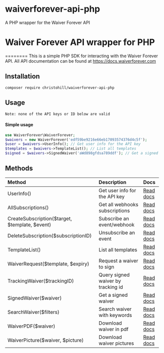 # waiverforever-api-php
A PHP wrapper for the Waiver Forever API

# Waiver Forever API wrapper for PHP
========
This is a simple PHP SDK for interacting with the Waiver Forever API. All API documentation can be found at https://docs.waiverforever.com

Installation
------

`composer require christohill/waiverforever-api-php`

Usage
------
`Note: none of the API keys or ID below are valid`

#### Simple usage
```php
use WaiverForever\WaiverForever;
$waivers = new WaiverForever('edf59be9216e66eb17093574376d4c5f');
$user = $waivers->UserInfo(); // Get user info for the API key
$templates = $waivers->TemplateList(); // List all templates
$signed = $waivers->SignedWaiver('aWd898gfdsa789ddf'); // Get a signed waiver
```

Methods
------

| Method                                        	| Description							| Docs                                      |
| :---                                          	| :---                              	| :---                                      |
| UserInfo()                    					| Get user info for the API key    		| [Read docs](https://docs.waiverforever.com/#get-user-info) |
| AllSubscriptions()      							| Get all webhooks subscriptions   	 	| [Read docs](https://docs.waiverforever.com/#get-all-subscriptions) |
| CreateSubscription($target, $template, $event)	| Subscribe an event/webhook        	| [Read docs](https://docs.waiverforever.com/#subscribe-an-event) |
| DeleteSubscription($subscriptionID)   			| Unsubscribe an event    				| [Read docs](https://docs.waiverforever.com/#unsubscribe-an-event) |
| TemplateList()                           			| List all templates                	| [Read docs](https://docs.waiverforever.com/#get-template-list) |
| WaiverRequest($template, $expiry)          		| Request a waiver to sign          	| [Read docs](https://docs.waiverforever.com/#requeset-waiver) |
| TrackingWaiver($trackingID)                       | Query signed waiver by tracking id	| [Read docs](https://docs.waiverforever.com/#get-tracking-waiver) |
| SignedWaiver($waiver)                				| Get a signed waiver           		| [Read docs](https://docs.waiverforever.com/#get-signed-waiver) |
| SearchWaiver($filters)                            | Search waiver with keywords           | [Read docs](https://docs.waiverforever.com/#waiver-search) |
| WaiverPDF($waiver)                         		| Download waiver in pdf                | [Read docs](https://docs.waiverforever.com/#download-waiver-pdf) |
| WaiverPicture($waiver, $picture)                  | Download waiver pictures              | [Read docs](https://docs.waiverforever.com/#download-waiver-pictures) |